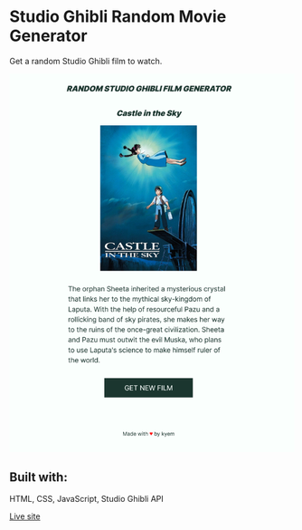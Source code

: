 # Studio Ghibli Random Movie Generator

Get a random Studio Ghibli film to watch.

![A cover for the film Castle in the Sky with its description underneath and a button to get a new film](ghibli-movie-generator.png)

## Built with: 
HTML, CSS, JavaScript, Studio Ghibli API

[Live site](https://kyem-asa.github.io/ghibli-gen/)
